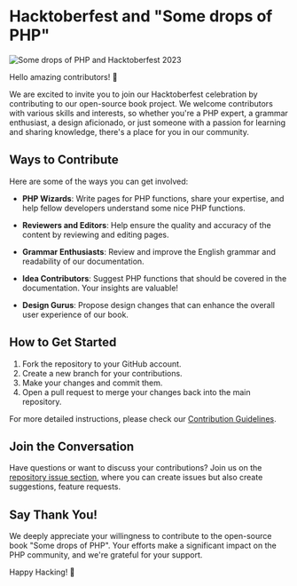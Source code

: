# Hacktoberfest and "Some drops of PHP"

![Some drops of PHP and Hacktoberfest 2023](public/header-hacktoberfest.webp)

Hello amazing contributors! 👋

We are excited to invite you to join our Hacktoberfest celebration by contributing to our open-source book project. We welcome contributors with various skills and interests, so whether you're a PHP expert, a grammar enthusiast, a design aficionado, or just someone with a passion for learning and sharing knowledge, there's a place for you in our community.

## Ways to Contribute

Here are some of the ways you can get involved:

- **PHP Wizards**: Write pages for PHP functions, share your expertise, and help fellow developers understand some nice PHP functions.

- **Reviewers and Editors**: Help ensure the quality and accuracy of the content by reviewing and editing pages.

- **Grammar Enthusiasts**: Review and improve the English grammar and readability of our documentation.

- **Idea Contributors**: Suggest PHP functions that should be covered in the documentation. Your insights are valuable!

- **Design Gurus**: Propose design changes that can enhance the overall user experience of our book.

## How to Get Started

1. Fork the repository to your GitHub account.
2. Create a new branch for your contributions.
3. Make your changes and commit them.
4. Open a pull request to merge your changes back into the main repository.

For more detailed instructions, please check our [Contribution Guidelines](CONTRIBUTING.md).

## Join the Conversation

Have questions or want to discuss your contributions? Join us on the [repository issue section](https://github.com/roberto-butti/some-drops-of-php/issues), where you can create issues but also create suggestions, feature requests.

## Say Thank You!

We deeply appreciate your willingness to contribute to the open-source book "Some drops of PHP". Your efforts make a significant impact on the PHP community, and we're grateful for your support.

Happy Hacking! 🚀
